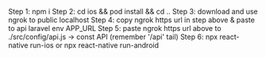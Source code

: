 Step 1: npm i
Step 2: cd ios && pod install && cd ..
Step 3: download and use ngrok to public localhost
Step 4: copy ngrok https url in step above & paste to api laravel env APP_URL
Step 5: paste ngrok https url above to ./src/config/api.js -> const API (remember '/api' tail)
Step 6: npx react-native run-ios or npx react-native run-android
